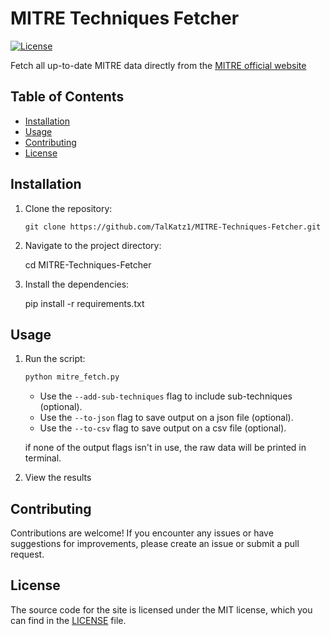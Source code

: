 # MITRE Techniques Fetcher

[![License](https://img.shields.io/badge/license-MIT-blue.svg)](https://opensource.org/licenses/MIT)

Fetch all up-to-date MITRE data directly from the [MITRE official website](https://attack.mitre.org/)

## Table of Contents

- [Installation](#installation)
- [Usage](#usage)
- [Contributing](#contributing)
- [License](#license)

## Installation

1. Clone the repository:

   ```
   git clone https://github.com/TalKatz1/MITRE-Techniques-Fetcher.git
   ``` 

2. Navigate to the project directory:

   cd MITRE-Techniques-Fetcher

3. Install the dependencies:

   pip install -r requirements.txt

## Usage

1. Run the script:

   ```python
   python mitre_fetch.py
   ```

   * Use the `--add-sub-techniques` flag to include sub-techniques (optional).
   * Use the `--to-json` flag to save output on a json file (optional).
   * Use the `--to-csv` flag to save output on a csv file (optional).

   if none of the output flags isn't in use, the raw data will be printed in terminal.

2. View the results

## Contributing

Contributions are welcome! If you encounter any issues or have suggestions for improvements, please create an issue or submit a pull request.

## License

The source code for the site is licensed under the MIT license, which you can find in the [LICENSE](LICENSE) file.
